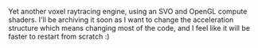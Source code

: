 Yet another voxel raytracing engine, using an SVO and OpenGL compute shaders.
I'll be archiving it soon as I want to change the acceleration structure which means changing most of the code, and I feel like it will be faster to restart from scratch :)
